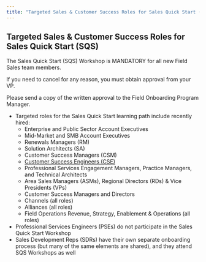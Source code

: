 ```yaml
---
title: "Targeted Sales & Customer Success Roles for Sales Quick Start (SQS)"
---
```


## Targeted Sales & Customer Success Roles for Sales Quick Start (SQS)

The Sales Quick Start (SQS) Workshop is MANDATORY for all new Field Sales team members.

If you need to cancel for any reason, you must obtain approval from your VP.

Please send a copy of the written approval to the Field Onboarding Program Manager.

- Targeted roles for the Sales Quick Start learning path include recently hired:
  - Enterprise and Public Sector Account Executives
  - Mid-Market and SMB Account Executives
  - Renewals Managers (RM)
  - Solution Architects (SA)
  - Customer Success Managers (CSM)
  - [Customer Success Engineers (CSE)](/handbook/customer-success/csm/segment/cse/cse-tm-onboarding/)
  - Professional Services Engagement Managers, Practice Managers, and Technical Architects
  - Area Sales Managers (ASMs), Regional Directors (RDs) & Vice Presidents (VPs)
  - Customer Success Managers and Directors
  - Channels (all roles)
  - Alliances (all roles)
  - Field Operations Revenue, Strategy, Enablement & Operations (all roles)
- Professional Services Engineers (PSEs) do not participate in the Sales Quick Start Workshop
- Sales Development Reps (SDRs) have their own separate onboarding process (but many of the same elements are shared), and they attend SQS Workshops as well
